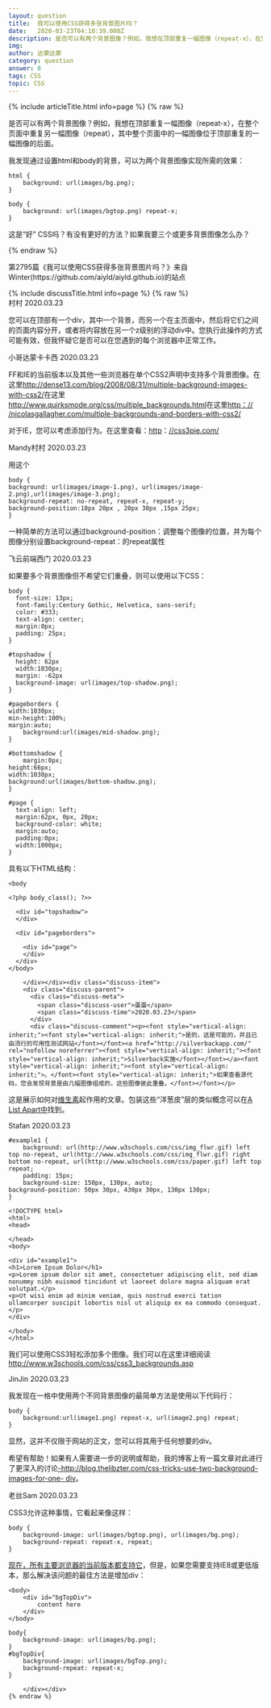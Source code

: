 ```yaml
---
layout: question
title:  我可以使用CSS获得多张背景图片吗？
date:   2020-03-23T04:10:39.000Z
description: 是否可以有两个背景图像？例如，我想在顶部重复一幅图像（repeat-x），在整个页面中重复另一幅图像（repeat），其中整个页面中的一幅图像位于顶部重复...
img: 
author: 达蒙达蒙
category: question
answer: 8
tags: CSS
topic: CSS
---
```

<div class="article-root">
  <div class="article">
    {% include articleTitle.html info=page %}
    {% raw %}
    <div class="article-content"><p><font style="vertical-align: inherit;"><font style="vertical-align: inherit;">是否可以有两个背景图像？</font><font style="vertical-align: inherit;">例如，我想在顶部重复一幅图像（repeat-x），在整个页面中重复另一幅图像（repeat），其中整个页面中的一幅图像位于顶部重复的一幅图像的后面。</font></font></p>

<p><font style="vertical-align: inherit;"><font style="vertical-align: inherit;">我发现通过设置html和body的背景，可以为两个背景图像实现所需的效果：</font></font></p>

<pre class="lang-css prettyprint-override"><code>html {<font></font>
    background: url(images/bg.png);<font></font>
}<font></font>
<font></font>
body {<font></font>
    background: url(images/bgtop.png) repeat-x;<font></font>
}<font></font>
</code></pre>

<p><font style="vertical-align: inherit;"><font style="vertical-align: inherit;">这是“好” CSS吗？</font><font style="vertical-align: inherit;">有没有更好的方法？</font><font style="vertical-align: inherit;">如果我要三个或更多背景图像怎么办？</font></font></p></div>
    {% endraw %}
  </div>
  <p class="winter_mark">第2795篇《我可以使用CSS获得多张背景图片吗？》来自Winter(https://github.com/aiyld/aiyld.github.io)的站点</p>
  <div class="discuss-wrapper">
    {% include discussTitle.html info=page %}
    {% raw %}
    <div class="discuss-item">
        <div class="discuss-parent">
          <div class="discuss-meta">
            <span class="discuss-user">村村</span>
            <span class="discuss-time">2020.03.23</span>
          </div>
          <div class="discuss-comment"><p><font style="vertical-align: inherit;"><font style="vertical-align: inherit;">您可以在顶部有一个div，其中一个背景，而另一个在主页面中，然后将它们之间的页面内容分开，或者将内容放在另一个z级别的浮动div中。</font><font style="vertical-align: inherit;">您执行此操作的方式可能有效，但我怀疑它是否可以在您遇到的每个浏览器中正常工作。</font></font></p></div>
        </div></div><div class="discuss-item">
        <div class="discuss-parent">
          <div class="discuss-meta">
            <span class="discuss-user">小哥达蒙卡卡西</span>
            <span class="discuss-time">2020.03.23</span>
          </div>
          <div class="discuss-comment"><p><font style="vertical-align: inherit;"><font style="vertical-align: inherit;">FF和IE的当前版本以及其他一些浏览器在单个CSS2声明中支持多个背景图像。</font><font style="vertical-align: inherit;">在这里</font></font><a href="http://dense13.com/blog/2008/08/31/multiple-background-images-with-css2/" rel="noreferrer"><font style="vertical-align: inherit;"><font style="vertical-align: inherit;">http://dense13.com/blog/2008/08/31/multiple-background-images-with-css2/</font></font></a><font style="vertical-align: inherit;"><font style="vertical-align: inherit;">在这里</font></font><a href="http://www.quirksmode.org/css/multiple_backgrounds.html" rel="noreferrer"><font style="vertical-align: inherit;"><font style="vertical-align: inherit;">http://www.quirksmode.org/css/multiple_backgrounds.html</font></font></a><font style="vertical-align: inherit;"><font style="vertical-align: inherit;">在这里</font></font><a href="http://nicolasgallagher.com/multiple-backgrounds-and-borders-with-css2/" rel="noreferrer"><font style="vertical-align: inherit;"><font style="vertical-align: inherit;">http：// /nicolasgallagher.com/multiple-backgrounds-and-borders-with-css2/</font></font></a></p>

<p><font style="vertical-align: inherit;"><font style="vertical-align: inherit;">对于IE，您可以考虑添加行为。</font><font style="vertical-align: inherit;">在这里查看：</font><a href="http://css3pie.com/" rel="noreferrer"><font style="vertical-align: inherit;">http</font></a><font style="vertical-align: inherit;">：</font></font><a href="http://css3pie.com/" rel="noreferrer"><font style="vertical-align: inherit;"><font style="vertical-align: inherit;">//css3pie.com/</font></font></a></p></div>
        </div></div><div class="discuss-item">
        <div class="discuss-parent">
          <div class="discuss-meta">
            <span class="discuss-user">Mandy村村</span>
            <span class="discuss-time">2020.03.23</span>
          </div>
          <div class="discuss-comment"><p><font style="vertical-align: inherit;"><font style="vertical-align: inherit;">用这个 </font></font></p>

<pre><code>body {<font></font>
background: url(images/image-1.png), url(images/image-2.png),url(images/image-3.png);<font></font>
background-repeat: no-repeat, repeat-x, repeat-y;<font></font>
background-position:10px 20px , 20px 30px ,15px 25px;<font></font>
}<font></font>
</code></pre>

<p><font style="vertical-align: inherit;"><font style="vertical-align: inherit;">一种简单的方法可以通过background-position：调整每个图像的位置，并为每个图像分别设置background-repeat：的repeat属性</font></font></p></div>
        </div></div><div class="discuss-item">
        <div class="discuss-parent">
          <div class="discuss-meta">
            <span class="discuss-user">飞云前端西门</span>
            <span class="discuss-time">2020.03.23</span>
          </div>
          <div class="discuss-comment"><p><font style="vertical-align: inherit;"><font style="vertical-align: inherit;">如果要多个背景图像但不希望它们重叠，则可以使用以下CSS：</font></font></p>

<pre><code>body {<font></font>
  font-size: 13px;<font></font>
  font-family:Century Gothic, Helvetica, sans-serif;<font></font>
  color: #333;<font></font>
  text-align: center;<font></font>
  margin:0px;<font></font>
  padding: 25px;<font></font>
}<font></font>
<font></font>
#topshadow {<font></font>
  height: 62px<font></font>
  width:1030px;<font></font>
  margin: -62px<font></font>
  background-image: url(images/top-shadow.png);<font></font>
}<font></font>
<font></font>
#pageborders {<font></font>
width:1030px;<font></font>
min-height:100%;<font></font>
margin:auto;        <font></font>
    background:url(images/mid-shadow.png);<font></font>
}<font></font>
<font></font>
#bottomshadow {<font></font>
    margin:0px;<font></font>
height:66px;<font></font>
width:1030px;<font></font>
background:url(images/bottom-shadow.png);<font></font>
}<font></font>
<font></font>
#page {<font></font>
  text-align: left;<font></font>
  margin:62px, 0px, 20px;<font></font>
  background-color: white;<font></font>
  margin:auto;<font></font>
  padding:0px;<font></font>
  width:1000px;<font></font>
}<font></font>
</code></pre>

<p><font style="vertical-align: inherit;"><font style="vertical-align: inherit;">具有以下HTML结构：</font></font></p>

<pre><code>&lt;body <font></font>
<font></font>
&lt;?php body_class(); ?&gt;&gt;<font></font>
<font></font>
  &lt;div id="topshadow"&gt;<font></font>
  &lt;/div&gt;<font></font>
<font></font>
  &lt;div id="pageborders"&gt;<font></font>
<font></font>
    &lt;div id="page"&gt;<font></font>
    &lt;/div&gt;<font></font>
  &lt;/div&gt;<font></font>
&lt;/body&gt;<font></font>
</code></pre></div>
        </div></div><div class="discuss-item">
        <div class="discuss-parent">
          <div class="discuss-meta">
            <span class="discuss-user">蛋蛋</span>
            <span class="discuss-time">2020.03.23</span>
          </div>
          <div class="discuss-comment"><p><font style="vertical-align: inherit;"><font style="vertical-align: inherit;">是的，这是可能的，并且已由流行的可用性测试网站</font></font><a href="http://silverbackapp.com/" rel="nofollow noreferrer"><font style="vertical-align: inherit;"><font style="vertical-align: inherit;">Silverback实施</font></font></a><font style="vertical-align: inherit;"><font style="vertical-align: inherit;">。</font><font style="vertical-align: inherit;">如果查看源代码，您会发现背景是由几幅图像组成的，这些图像彼此重叠。</font></font></p>

<p><font style="vertical-align: inherit;"><font style="vertical-align: inherit;">这是展示如何对</font></font><a href="http://www.thinkvitamin.com/features/design/how-to-recreate-silverbacks-parallax" rel="nofollow noreferrer"><font style="vertical-align: inherit;"><font style="vertical-align: inherit;">维生素</font></font></a><font style="vertical-align: inherit;"><font style="vertical-align: inherit;">起作用的文章</font><font style="vertical-align: inherit;">。</font><font style="vertical-align: inherit;">包装这些“洋葱皮”层的类似概念可以在</font></font><a href="http://www.alistapart.com/articles/onionskin/" rel="nofollow noreferrer"><font style="vertical-align: inherit;"><font style="vertical-align: inherit;">A List Apart中</font></font></a><font style="vertical-align: inherit;"><font style="vertical-align: inherit;">找到</font><font style="vertical-align: inherit;">。</font></font></p></div>
        </div></div><div class="discuss-item">
        <div class="discuss-parent">
          <div class="discuss-meta">
            <span class="discuss-user">Stafan</span>
            <span class="discuss-time">2020.03.23</span>
          </div>
          <div class="discuss-comment"><p></p><div class="snippet" data-lang="js" data-hide="false">
<div class="snippet-code">
<pre class="snippet-code-css lang-css prettyprint-override"><code>#example1 {<font></font>
    background: url(http://www.w3schools.com/css/img_flwr.gif) left top no-repeat, url(http://www.w3schools.com/css/img_flwr.gif) right bottom no-repeat, url(http://www.w3schools.com/css/paper.gif) left top repeat;<font></font>
    padding: 15px;<font></font>
    background-size: 150px, 130px, auto;<font></font>
background-position: 50px 30px, 430px 30px, 130px 130px;<font></font>
}</code></pre>
<pre class="snippet-code-html lang-html prettyprint-override"><code>&lt;!DOCTYPE html&gt;<font></font>
&lt;html&gt;<font></font>
&lt;head&gt;<font></font>
<font></font>
&lt;/head&gt;<font></font>
&lt;body&gt;<font></font>
<font></font>
&lt;div id="example1"&gt;<font></font>
&lt;h1&gt;Lorem Ipsum Dolor&lt;/h1&gt;<font></font>
&lt;p&gt;Lorem ipsum dolor sit amet, consectetuer adipiscing elit, sed diam nonummy nibh euismod tincidunt ut laoreet dolore magna aliquam erat volutpat.&lt;/p&gt;<font></font>
&lt;p&gt;Ut wisi enim ad minim veniam, quis nostrud exerci tation ullamcorper suscipit lobortis nisl ut aliquip ex ea commodo consequat.&lt;/p&gt;<font></font>
&lt;/div&gt;<font></font>
<font></font>
&lt;/body&gt;<font></font>
&lt;/html&gt;</code></pre>
</div>
</div>
<p></p>

<p><font style="vertical-align: inherit;"><font style="vertical-align: inherit;">我们可以使用CSS3轻松添加多个图像。</font><font style="vertical-align: inherit;">我们可以在这里详细阅读</font></font><a href="http://www.w3schools.com/css/css3_backgrounds.asp" rel="nofollow"><font style="vertical-align: inherit;"><font style="vertical-align: inherit;">http://www.w3schools.com/css/css3_backgrounds.asp</font></font></a></p></div>
        </div></div><div class="discuss-item">
        <div class="discuss-parent">
          <div class="discuss-meta">
            <span class="discuss-user">JinJin</span>
            <span class="discuss-time">2020.03.23</span>
          </div>
          <div class="discuss-comment"><p><font style="vertical-align: inherit;"><font style="vertical-align: inherit;">我发现在一格中使用两个不同背景图像的最简单方法是使用以下代码行：</font></font></p>

<pre><code>body {<font></font>
    background:url(image1.png) repeat-x, url(image2.png) repeat;<font></font>
}<font></font>
</code></pre>

<p><font style="vertical-align: inherit;"><font style="vertical-align: inherit;">显然，这并不仅限于网站的正文，您可以将其用于任何想要的div。 </font></font></p>

<p><font style="vertical-align: inherit;"><font style="vertical-align: inherit;">希望有帮助！</font><font style="vertical-align: inherit;">如果有人需要进一步的说明或帮助，我的博客上有一篇文章对此进行了更深入的讨论</font></font><a href="http://blog.thelibzter.com/css-tricks-use-two-background-images-for-one-div"><font style="vertical-align: inherit;"><font style="vertical-align: inherit;">-http://blog.thelibzter.com/css-tricks-use-two-background-images-for-one- div</font></font></a><font style="vertical-align: inherit;"><font style="vertical-align: inherit;">。</font></font></p></div>
        </div></div><div class="discuss-item">
        <div class="discuss-parent">
          <div class="discuss-meta">
            <span class="discuss-user">老丝Sam</span>
            <span class="discuss-time">2020.03.23</span>
          </div>
          <div class="discuss-comment"><p><font style="vertical-align: inherit;"><font style="vertical-align: inherit;">CSS3允许这种事情，它看起来像这样：</font></font></p>

<pre class="lang-css prettyprint-override"><code>body {<font></font>
    background-image: url(images/bgtop.png), url(images/bg.png);<font></font>
    background-repeat: repeat-x, repeat;<font></font>
}<font></font>
</code></pre>

<p><a href="http://caniuse.com/#search=multiple%20backgrounds" rel="noreferrer"><font style="vertical-align: inherit;"><font style="vertical-align: inherit;">现在，所有主要浏览器的当前版本都支持它</font></font></a><font style="vertical-align: inherit;"><font style="vertical-align: inherit;">，但是，如果您需要支持IE8或更低版本，那么解决该问题的最佳方法是增加div：</font></font></p>

<pre><code>&lt;body&gt;<font></font>
    &lt;div id="bgTopDiv"&gt;<font></font>
        content here<font></font>
    &lt;/div&gt;<font></font>
&lt;/body&gt;<font></font>
</code></pre>

<pre class="lang-css prettyprint-override"><code>body{<font></font>
    background-image: url(images/bg.png);<font></font>
}<font></font>
#bgTopDiv{<font></font>
    background-image: url(images/bgTop.png);<font></font>
    background-repeat: repeat-x;<font></font>
}<font></font>
</code></pre></div>
        </div></div>
    {% endraw %}
  </div>
<div>
